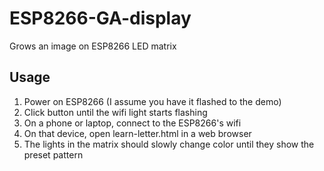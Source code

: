 # ESP8266-GA-display
Grows an image on ESP8266 LED matrix

## Usage
1. Power on ESP8266 (I assume you have it flashed to the demo)
2. Click button until the wifi light starts flashing
3. On a phone or laptop, connect to the ESP8266's wifi
3. On that device, open learn-letter.html in a web browser
4. The lights in the matrix should slowly change color until they show the preset pattern
